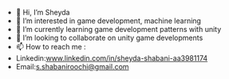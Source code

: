 - 👋 Hi, I’m Sheyda
- 👀 I’m interested in game development, machine learning
- 🌱 I’m currently learning game development patterns with unity
- 💞️ I’m looking to collaborate on unity game developments
- 📫 How to reach me :
- Linkedin:www.linkedin.com/in/sheyda-shabani-aa3981174
- Email:s.shabaniroochi@gmail.com

<!---
sheyda7764/sheyda7764 is a ✨ special ✨ repository because its `README.md` (this file) appears on your GitHub profile.
You can click the Preview link to take a look at your changes.
--->
